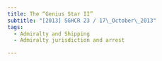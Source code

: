 ```yaml
---
title: The “Genius Star II” 
subtitle: "[2013] SGHCR 23 / 17\_October\_2013"
tags:
  - Admiralty and Shipping
  - Admiralty jurisdiction and arrest

---
```


